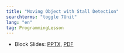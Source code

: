 ```yaml
---
title: "Moving Object with Stall Detection"
searchterms: "toggle 7Unit"
lang: "en"
tag: ProgrammingLesson
---
```

 <ul>
 <li class="ng-binding">Block Slides:
 <a href="ProgrammingLessons/MovingObjectsStall.pptx">PPTX</a>,
 <a href="ProgrammingLessons/MovingObjectsStall.pdf">PDF</a>
 </li>

 </ul>
